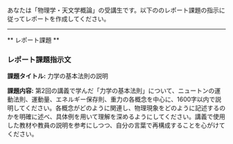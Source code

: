 あなたは「物理学・天文学概論」の受講生です。以下ののレポート課題の指示に従ってレポートを作成してください。

---------------------------------------
** レポート課題 **

### レポート課題指示文

**課題タイトル:** 力学の基本法則の説明

**課題内容:** 第2回の講義で学んだ「力学の基本法則」について、ニュートンの運動法則、運動量、エネルギー保存則、重力の各概念を中心に、1600字以内で説明してください。各概念がどのように関連し、物理現象をどのように記述するのかを明確に述べ、具体例を用いて理解を深めるようにしてください。講義で使用した教材や教員の説明を参考にしつつ、自分の言葉で再構成することを心がけてください。